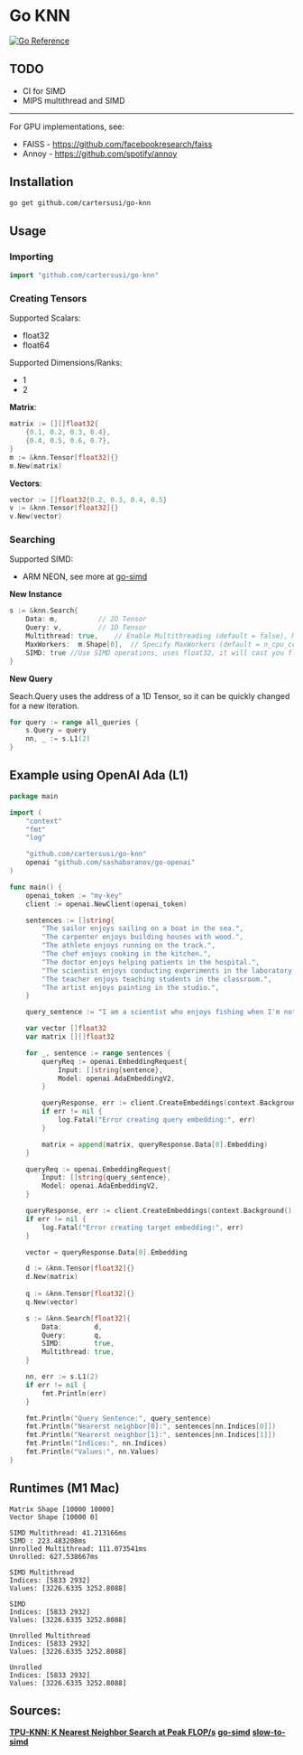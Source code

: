 # Go KNN
[![Go Reference](https://pkg.go.dev/badge/github.com/cartersusi/go-knn.svg)](https://pkg.go.dev/github.com/cartersusi/go-knn)

## TODO
- CI for SIMD
- MIPS multithread and SIMD

---

For GPU implementations, see:
* FAISS - https://github.com/facebookresearch/faiss
* Annoy - https://github.com/spotify/annoy

## Installation
```sh
go get github.com/cartersusi/go-knn
```

## Usage
### Importing
```go 
import "github.com/cartersusi/go-knn"
```

### Creating Tensors
Supported Scalars:
* float32
* float64

Supported Dimensions/Ranks:
* 1
* 2

**Matrix**:
```go
matrix := [][]float32{
	{0.1, 0.2, 0.3, 0.4},
	{0.4, 0.5, 0.6, 0.7},
}
m := &knn.Tensor[float32]{}
m.New(matrix)
```

**Vectors**:
```go
vector := []float32{0.2, 0.3, 0.4, 0.5}
v := &knn.Tensor[float32]{}
v.New(vector)
```

### Searching

Supported SIMD:
* ARM NEON, see more at [go-simd](https://github.com/alivanz/go-simd)

**New Instance**
```go
s := &knn.Search{
	Data: m,		  // 2D Tensor 
	Query: v,		  // 1D Tensor
	Multithread: true,	  // Enable Multithreading (default = false), MIPS not supported
	MaxWorkers:  m.Shape[0],  // Specify MaxWorkers (default = n_cpu_cores)
	SIMD: true //Use SIMD operations, uses float32, it will cast you floats to float32 if using float64
}
```

**New Query**

Seach.Query uses the address of a 1D Tensor, so it can be quickly changed for a new iteration.
```go
for query := range all_queries {
	s.Query = query
	nn, _ := s.L1(2)
}
```

## Example using OpenAI Ada (L1)
```go
package main

import (
	"context"
	"fmt"
	"log"

	"github.com/cartersusi/go-knn"
	openai "github.com/sashabaranov/go-openai"
)

func main() {
	openai_token := "my-key"
	client := openai.NewClient(openai_token)

	sentences := []string{
		"The sailor enjoys sailing on a boat in the sea.",
		"The carpenter enjoys building houses with wood.",
		"The athlete enjoys running on the track.",
		"The chef enjoys cooking in the kitchen.",
		"The doctor enjoys helping patients in the hospital.",
		"The scientist enjoys conducting experiments in the laboratory.",
		"The teacher enjoys teaching students in the classroom.",
		"The artist enjoys painting in the studio.",
	}

	query_sentence := "I am a scientist who enjoys fishing when I'm not in the lab."

	var vector []float32
	var matrix [][]float32

	for _, sentence := range sentences {
		queryReq := openai.EmbeddingRequest{
			Input: []string{sentence},
			Model: openai.AdaEmbeddingV2,
		}

		queryResponse, err := client.CreateEmbeddings(context.Background(), queryReq)
		if err != nil {
			log.Fatal("Error creating query embedding:", err)
		}

		matrix = append(matrix, queryResponse.Data[0].Embedding)
	}

	queryReq := openai.EmbeddingRequest{
		Input: []string{query_sentence},
		Model: openai.AdaEmbeddingV2,
	}

	queryResponse, err := client.CreateEmbeddings(context.Background(), queryReq)
	if err != nil {
		log.Fatal("Error creating target embedding:", err)
	}

	vector = queryResponse.Data[0].Embedding

	d := &knn.Tensor[float32]{}
	d.New(matrix)
	
	q := &knn.Tensor[float32]{}
	q.New(vector)

	s := &knn.Search[float32]{
		Data:        d,
		Query:       q,
		SIMD:        true,
		Multithread: true,
	}

	nn, err := s.L1(2)
	if err != nil {
		fmt.Println(err)
	}

	fmt.Println("Query Sentence:", query_sentence)
	fmt.Println("Nearerst neighbor[0]:", sentences[nn.Indices[0]])
	fmt.Println("Nearerst neighbor[1]:", sentences[nn.Indices[1]])
	fmt.Println("Indices:", nn.Indices)
	fmt.Println("Values:", nn.Values)
}
```

## Runtimes (M1 Mac)
```
Matrix Shape [10000 10000]
Vector Shape [10000 0]

SIMD Multithread: 41.213166ms
SIMD : 223.483208ms
Unrolled Multithread: 111.073541ms
Unrolled: 627.538667ms

SIMD Multithread
Indices: [5833 2932]
Values: [3226.6335 3252.8088]

SIMD
Indices: [5833 2932]
Values: [3226.6335 3252.8088]

Unrolled Multithread
Indices: [5833 2932]
Values: [3226.6335 3252.8088]

Unrolled
Indices: [5833 2932]
Values: [3226.6335 3252.8088]
```


## Sources:
**[TPU-KNN: K Nearest Neighbor Search at Peak FLOP/s](https://arxiv.org/abs/2206.14286)**
**[go-simd](https://github.com/alivanz/go-simd)**
**[slow-to-simd](https://sourcegraph.com/blog/slow-to-simd)**
